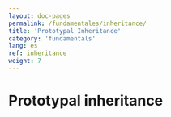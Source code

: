 ```yaml
---
layout: doc-pages
permalink: /fundamentales/inheritance/
title: 'Prototypal Inheritance'
category: 'fundamentals'
lang: es
ref: inheritance
weight: 7
---
```


# Prototypal inheritance

